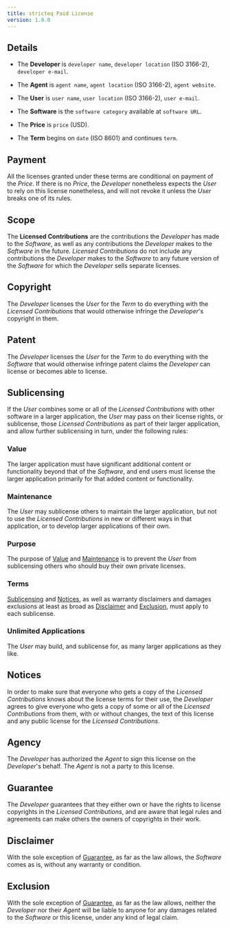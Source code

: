 ```yaml
---
title: stricteq Paid License
version: 1.0.0
---
```


<h2 id="details">Details</h2>

- The **Developer** is `developer name`, `developer location` (ISO 3166-2), `developer e-mail`.

- The **Agent** is `agent name`, `agent location` (ISO 3166-2), `agent website`.

- The **User** is `user name`, `user location` (ISO 3166-2), `user e-mail`.

- The **Software** is the `software category` available at `software URL`.

- The **Price** is `price` (USD).

- The **Term** begins on `date` (ISO 8601) and continues `term`.

<h2 id="payment">Payment</h2>

All the licenses granted under these terms are conditional on payment of the _Price_.  If there is no _Price_, the _Developer_ nonetheless expects the _User_ to rely on this license nonetheless, and will not revoke it unless the _User_ breaks one of its rules.

<h2 id="scope">Scope</h2>

The **Licensed Contributions** are the contributions the _Developer_ has made to the _Software_, as well as any contributions the _Developer_ makes to the _Software_ in the future.  _Licensed Contributions_ do not include any contributions the _Developer_ makes to the _Software_ to any future version of the _Software_ for which the _Developer_ sells separate licenses.

<h2 id="copyright">Copyright</h2>

The _Developer_ licenses the _User_ for the _Term_ to do everything with the _Licensed Contributions_ that would otherwise infringe the _Developer_'s copyright in them.

<h2 id="patent">Patent</h2>

The _Developer_ licenses the _User_ for the _Term_ to do everything with the _Software_ that would otherwise infringe patent claims the _Developer_ can license or becomes able to license.

<h2 id="sublicensing">Sublicensing</h2>

If the _User_ combines some or all of the _Licensed Contributions_ with other software in a larger application, the _User_ may pass on their license rights, or sublicense, those _Licensed Contributions_ as part of their larger application, and allow further sublicensing in turn, under the following rules:

<h3 id="value">Value</h3>

The larger application must have significant additional content or functionality beyond that of the _Software_, and end users must license the larger application primarily for that added content or functionality.

<h3 id="maintenance">Maintenance</h3>

The _User_ may sublicense others to maintain the larger application, but not to use the _Licensed Contributions_ in new or different ways in that application, or to develop larger applications of their own.

<h3 id="purpose">Purpose</h3>

The purpose of [Value](#value) and [Maintenance](#maintenance) is to prevent the _User_ from sublicensing others who should buy their own private licenses.

<h3 id="terms">Terms</h3>

[Sublicensing](#sublicensing) and [Notices](#notices), as well as warranty disclaimers and damages exclusions at least as broad as [Disclaimer](#disclaimer) and [Exclusion](#exclusion), must apply to each sublicense.

<h3 id="unlimited-applications">Unlimited Applications</h3>

The _User_ may build, and sublicense for, as many larger applications as they like.

<h2 id="notices">Notices</h2>

In order to make sure that everyone who gets a copy of the _Licensed Contributions_ knows about the license terms for their use, the _Developer_ agrees to give everyone who gets a copy of some or all of the _Licensed Contributions_ from them, with or without changes, the text of this license and any public license for the _Licensed Contributions_.

<h2 id="agency">Agency</h2>

The _Developer_ has authorized the _Agent_ to sign this license on the _Developer_'s behalf.  The _Agent_ is not a party to this license.

<h2 id="guarantee">Guarantee</h2>

The _Developer_ guarantees that they either own or have the rights to license copyrights in the _Licensed Contributions_, and are aware that legal rules and agreements can make others the owners of copyrights in their work.

<h2 id="disclaimer">Disclaimer</h2>

<span class="conspicuous" markdown="1">With the sole exception of [Guarantee](#guarantee), as far as the law allows, the _Software_ comes as is, without any warranty or condition.</span>

<h2 id="exclusion">Exclusion</h2>

<span class="conspicuous" markdown="1">With the sole exception of [Guarantee](#guarantee), as far as the law allows, neither the _Developer_ nor their _Agent_ will be liable to anyone for any damages related to the _Software_ or this license, under any kind of legal claim.</span>
